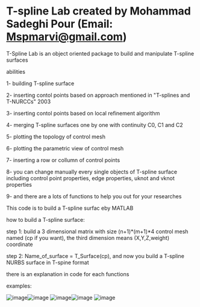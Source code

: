 # T-spline Lab                                 created by Mohammad Sadeghi Pour (Email: Mspmarvi@gmail.com)
T-Spline Lab is an object oriented package to build and manipulate T-spline surfaces

abilities 

1- building T-spline surface

2- inserting contol points based on approach mentioned in "T-splines and T-NURCCs" 2003

3- inserting contol points based on local refinement algorithm

4- merging T-spline surfaces one by one with continuity C0, C1 and C2

5- plotting the topology of control mesh

6- plotting the parametric view of control mesh

7- inserting a row or collumn of control points

8- you can change manually every single objects of T-spline surface including control point properties, edge properties, uknot and vknot properties

9- and there are a lots of functions to help you out for your researches


This code is to build a T-spline surfac eby MATLAB

how to build a T-spline surface:

step 1: build a 3 dimensional matrix with size (n+1)*(m+1)*4  control mesh named (cp if you want), the third dimension means (X,Y,Z,weight) coordinate

step 2: Name_of_surface = T_Surface(cp), and now you build a T-spline NURBS surface in T-spine format

there is an explanation in code for each functions

examples:

![image](https://user-images.githubusercontent.com/34415658/124386176-04dd2280-dc8e-11eb-8f04-52e2fa764b4f.png)![image](https://user-images.githubusercontent.com/34415658/124386179-09094000-dc8e-11eb-961c-32e9ee69933d.png)
![image](https://user-images.githubusercontent.com/34415658/124386188-0c9cc700-dc8e-11eb-9c30-466714480c55.png)![image](https://user-images.githubusercontent.com/34415658/124386197-10304e00-dc8e-11eb-9d32-45356754ad75.png)
![image](https://user-images.githubusercontent.com/34415658/124390081-e9c6de80-dc9e-11eb-930b-1b5e2c898bac.png)



